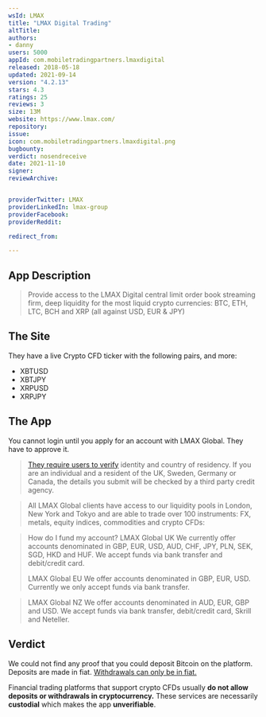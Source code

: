 ```yaml
---
wsId: LMAX
title: "LMAX Digital Trading"
altTitle:
authors:
- danny
users: 5000
appId: com.mobiletradingpartners.lmaxdigital
released: 2018-05-18
updated: 2021-09-14
version: "4.2.13"
stars: 4.3
ratings: 25
reviews: 3
size: 13M
website: https://www.lmax.com/
repository:
issue:
icon: com.mobiletradingpartners.lmaxdigital.png
bugbounty:
verdict: nosendreceive
date: 2021-11-10
signer:
reviewArchive:


providerTwitter: LMAX
providerLinkedIn: lmax-group
providerFacebook:
providerReddit:

redirect_from:

---
```



## App Description

> Provide access to the LMAX Digital central limit order book streaming firm, deep liquidity for the most liquid crypto currencies: BTC, ETH, LTC, BCH and XRP (all against USD, EUR & JPY)

## The Site

They have a live Crypto CFD ticker with the following pairs, and more:

- XBTUSD
- XBTJPY
- XRPUSD
- XRPJPY

## The App

You cannot login until you apply for an account with LMAX Global. They have to approve it.

> [They require users to verify](https://www.lmax.com/global/account-faqs) identity and country of residency. If you are an individual and a resident of the UK, Sweden, Germany or Canada, the details you submit will be checked by a third party credit agency.

> All LMAX Global clients have access to our liquidity pools in London, New York and Tokyo and are able to trade over 100 instruments: FX, metals, equity indices, commodities and crypto CFDs:

> How do I fund my account?
> LMAX Global UK
> We currently offer accounts denominated in GBP, EUR, USD, AUD, CHF, JPY, PLN, SEK, SGD, HKD and HUF. We accept funds via bank transfer and debit/credit card.
>
> LMAX Global EU
> We offer accounts denominated in GBP, EUR, USD. Currently we only accept funds via bank transfer.

> LMAX Global NZ
> We offer accounts denominated in AUD, EUR, GBP and USD. We accept funds via bank transfer, debit/credit card, Skrill and Neteller.

## Verdict

We could not find any proof that you could deposit Bitcoin on the platform. Deposits are made in fiat. [Withdrawals can only be in fiat.](https://www.lmax.com/wp-content/uploads/sites/2/2019/05/Terms-of-Business.pdf)

Financial trading platforms that support crypto CFDs usually **do not allow deposits or withdrawals in cryptocurrency.** These services are necessarily **custodial** which makes the app **unverifiable**.
